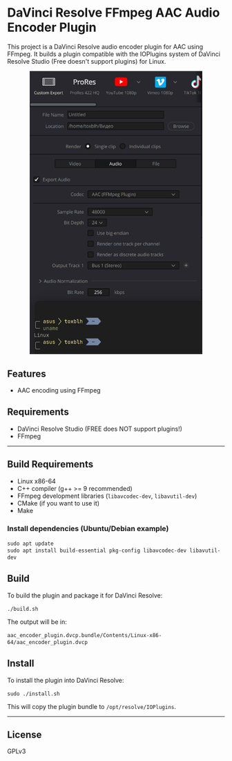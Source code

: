 # DaVinci Resolve FFmpeg AAC Audio Encoder Plugin

This project is a DaVinci Resolve audio encoder plugin for AAC using FFmpeg. 
It builds a plugin compatible with the IOPlugins system of DaVinci Resolve Studio (Free doesn't support plugins) for Linux.

<p align="center">  
  <img style="width:400px;" src="./image.png" />
</p>

## Features
- AAC encoding using FFmpeg

## Requirements
- DaVinci Resolve Studio (FREE does NOT support plugins!)
- FFmpeg

------------

## Build Requirements
- Linux x86-64
- C++ compiler (g++ >= 9 recommended)
- FFmpeg development libraries (`libavcodec-dev`, `libavutil-dev`)
- CMake (if you want to use it)
- Make

### Install dependencies (Ubuntu/Debian example)
```
sudo apt update
sudo apt install build-essential pkg-config libavcodec-dev libavutil-dev
```

## Build

To build the plugin and package it for DaVinci Resolve:

```
./build.sh
```

The output will be in:
```
aac_encoder_plugin.dvcp.bundle/Contents/Linux-x86-64/aac_encoder_plugin.dvcp
```

## Install

To install the plugin into DaVinci Resolve:

```
sudo ./install.sh
```

This will copy the plugin bundle to `/opt/resolve/IOPlugins`.

---

## License
GPLv3
